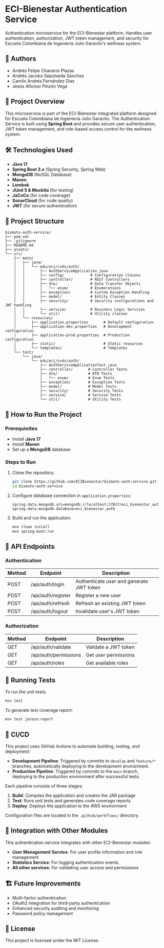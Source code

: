 # ECI-Bienestar Authentication Service

Authentication microservice for the ECI-Bienestar platform. Handles user authentication, authorization, JWT token management, and security for Escuela Colombiana de Ingeniería Julio Garavito's wellness system.

## 👥 Authors

* Andrés Felipe Chavarro Plazas
* Andrés Jacobo Sepúlveda Sánchez
* Camilo Andrés Fernández Días
* Jesús Alfonso Pinzón Vega

## 📌 Project Overview
This microservice is part of the ECI-Bienestar integrated platform designed for Escuela Colombiana de Ingeniería Julio Garavito. The Authentication Service is built using **Spring Boot** and provides secure user authentication, JWT token management, and role-based access control for the wellness system.

## 🛠️ Technologies Used
- **Java 17**
- **Spring Boot 3.x** (Spring Security, Spring Web)
- **MongoDB** (NoSQL Database)
- **Maven**
- **Lombok**
- **JUnit 5 & Mockito** (for testing)
- **JaCoCo** (for code coverage)
- **SonarCloud** (for code quality)
- **JWT** (for secure authentication)

## 📂 Project Structure

```
bismuto-auth-service/
├── pom.xml
├── .gitignore
├── README.md
├── assets/
└── src/
    ├── main/
    │   ├── java/
    │   │   └── edu/eci/cvds/auth/
    │   │       ├── AuthServiceApplication.java
    │   │       ├── config/            # Configuration classes
    │   │       ├── controller/        # REST Controllers
    │   │       ├── dto/               # Data Transfer Objects
    │   │       │   └── enum/          # Enumerations
    │   │       ├── exception/         # Custom Exception Handling
    │   │       ├── model/             # Entity Classes
    │   │       ├── security/          # Security configurations and JWT handling
    │   │       ├── service/           # Business Logic Services
    │   │       └── util/              # Utility classes
    │   └── resources/
    │       ├── application.properties       # Default configuration
    │       ├── application-dev.properties   # Development configuration
    │       ├── application-prod.properties  # Production configuration
    │       ├── static/                      # Static resources
    │       └── templates/                   # Templates
    └── test/
        └── java/
            └── edu/eci/cvds/auth/
                ├── AuthServiceApplicationTest.java
                ├── controller/       # Controller Tests
                ├── dto/              # DTO Tests
                │   └── enum/         # Enum Tests
                ├── exception/        # Exception Tests
                ├── model/            # Model Tests
                ├── security/         # Security Tests
                ├── service/          # Service Tests
                └── util/             # Utility Tests
```

## 🚀 How to Run the Project

### Prerequisites
- Install **Java 17**
- Install **Maven**
- Set up a **MongoDB** database

### Steps to Run

1. Clone the repository:
   ```bash
   git clone https://github.com/ECIBienestar/bismuto-auth-service.git
   cd bismuto-auth-service
   ```

2. Configure database connection in `application.properties`:
   ```properties
   spring.data.mongodb.uri=mongodb://localhost:27017/eci_bienestar_auth
   spring.data.mongodb.database=eci_bienestar_auth
   ```

3. Build and run the application:
   ```bash
   mvn clean install
   mvn spring-boot:run
   ```

## 📌 API Endpoints

### Authentication

| Method | Endpoint               | Description                               |
|--------|------------------------|-------------------------------------------|
| POST   | /api/auth/login        | Authenticate user and generate JWT token  |
| POST   | /api/auth/register     | Register a new user                       |
| POST   | /api/auth/refresh      | Refresh an existing JWT token             |
| POST   | /api/auth/logout       | Invalidate user's JWT token               |

### Authorization

| Method | Endpoint                 | Description                             |
|--------|--------------------------|-----------------------------------------|
| GET    | /api/auth/validate       | Validate a JWT token                    |
| GET    | /api/auth/permissions    | Get user permissions                    |
| GET    | /api/auth/roles          | Get available roles                     |

## 🧪 Running Tests

To run the unit tests:
```bash
mvn test
```

To generate test coverage report:
```bash
mvn test jacoco:report
```

## 🔄 CI/CD

This project uses GitHub Actions to automate building, testing, and deployment:

- **Development Pipeline**: Triggered by commits to `develop` and `feature/*` branches, automatically deploying to the development environment.
- **Production Pipeline**: Triggered by commits to the `main` branch, deploying to the production environment after successful tests.

Each pipeline consists of three stages:
1. **Build**: Compiles the application and creates the JAR package
2. **Test**: Runs unit tests and generates code coverage reports
3. **Deploy**: Deploys the application to the AWS environment

Configuration files are located in the `.github/workflows/` directory.

## 🔄 Integration with Other Modules

This authentication service integrates with other ECI-Bienestar modules:
- **User Management Service**: For user profile information and role management
- **Statistics Service**: For logging authentication events
- **All other services**: For validating user access and permissions

## 🏗️ Future Improvements

- Multi-factor authentication
- OAuth2 integration for third-party authentication
- Enhanced security auditing and monitoring
- Password policy management

## 📝 License

This project is licensed under the MIT License.
